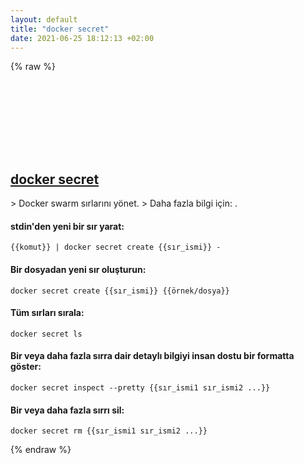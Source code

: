 ```yaml
---
layout: default
title: "docker secret"
date: 2021-06-25 18:12:13 +02:00
---
```

{% raw %}
<h2 id="docker-secret">
  <a href="/tr/common/docker-secret.html">docker secret</a> <a href="#docker-secret"><svg class="icon">
    <use href="/assets/images/unicode_sprite.svg#link" />
  </svg></a>
</h2>
> Docker swarm sırlarını yönet.
> Daha fazla bilgi için: <https://docs.docker.com/engine/reference/commandline/secret/>.

#### stdin'den yeni bir sır yarat:
```shell
{{komut}} | docker secret create {{sır_ismi}} -
```
#### Bir dosyadan yeni sır oluşturun:
```shell
docker secret create {{sır_ismi}} {{örnek/dosya}}
```
#### Tüm sırları sırala:
```shell
docker secret ls
```
#### Bir veya daha fazla sırra dair detaylı bilgiyi insan dostu bir formatta göster:
```shell
docker secret inspect --pretty {{sır_ismi1 sır_ismi2 ...}}
```
#### Bir veya daha fazla sırrı sil:
```shell
docker secret rm {{sır_ismi1 sır_ismi2 ...}}
```
{% endraw %}